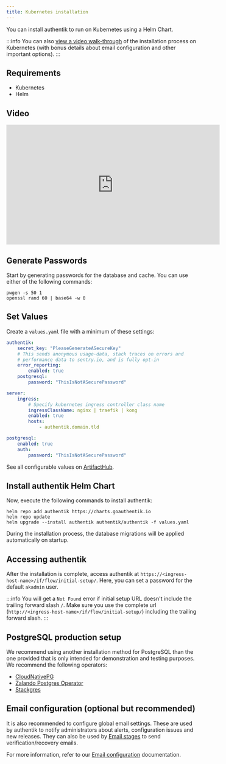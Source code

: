 ```yaml
---
title: Kubernetes installation
---
```


You can install authentik to run on Kubernetes using a Helm Chart.

:::info
You can also [view a video walk-through](https://www.youtube.com/watch?v=O1qUbrk4Yc8) of the installation process on Kubernetes (with bonus details about email configuration and other important options).
:::

## Requirements

- Kubernetes
- Helm

## Video

<iframe width="560" height="315" src="https://www.youtube.com/embed/O1qUbrk4Yc8?si=hs-ZhbVk4Y-TW_Vw&amp;start=562" title="YouTube video player" frameborder="0" allow="accelerometer; autoplay; clipboard-write; encrypted-media; gyroscope; picture-in-picture; web-share" allowfullscreen></iframe>

## Generate Passwords

Start by generating passwords for the database and cache. You can use either of the following commands:

```shell
pwgen -s 50 1
openssl rand 60 | base64 -w 0
```

## Set Values

Create a `values.yaml` file with a minimum of these settings:

```yaml
authentik:
    secret_key: "PleaseGenerateASecureKey"
    # This sends anonymous usage-data, stack traces on errors and
    # performance data to sentry.io, and is fully opt-in
    error_reporting:
        enabled: true
    postgresql:
        password: "ThisIsNotASecurePassword"

server:
    ingress:
        # Specify kubernetes ingress controller class name
        ingressClassName: nginx | traefik | kong
        enabled: true
        hosts:
            - authentik.domain.tld

postgresql:
    enabled: true
    auth:
        password: "ThisIsNotASecurePassword"
```

See all configurable values on [ArtifactHub](https://artifacthub.io/packages/helm/goauthentik/authentik).

## Install authentik Helm Chart

Now, execute the following commands to install authentik:

```shell
helm repo add authentik https://charts.goauthentik.io
helm repo update
helm upgrade --install authentik authentik/authentik -f values.yaml
```

During the installation process, the database migrations will be applied automatically on startup.

## Accessing authentik

After the installation is complete, access authentik at `https://<ingress-host-name>/if/flow/initial-setup/`. Here, you can set a password for the default `akadmin` user.

:::info
You will get a `Not Found` error if initial setup URL doesn't include the trailing forward slash `/`. Make sure you use the complete url (`http://<ingress-host-name>/if/flow/initial-setup/`) including the trailing forward slash.
:::

## PostgreSQL production setup

We recommend using another installation method for PostgreSQL than the one provided that is only intended for demonstration and testing purposes. We recommend the following operators:

- [CloudNativePG](https://github.com/cloudnative-pg/cloudnative-pg)
- [Zalando Postgres Operator](https://github.com/zalando/postgres-operator)
- [Stackgres](https://stackgres.io/doc/latest/quickstart/)

## Email configuration (optional but recommended)

It is also recommended to configure global email settings. These are used by authentik to notify administrators about alerts, configuration issues and new releases. They can also be used by [Email stages](../../add-secure-apps/flows-stages/stages/email/index.mdx) to send verification/recovery emails.

For more information, refer to our [Email configuration](../email.mdx) documentation.
